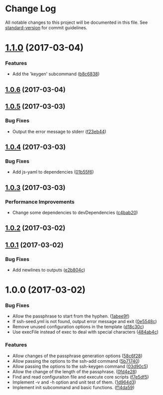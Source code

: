 # Change Log

All notable changes to this project will be documented in this file. See [standard-version](https://github.com/conventional-changelog/standard-version) for commit guidelines.

<a name="1.1.0"></a>
# [1.1.0](https://github.com/suzuki-shunsuke/ssh-seed/compare/v1.0.6...v1.1.0) (2017-03-04)


### Features

* Add the 'keygen' subcommand ([b8c6838](https://github.com/suzuki-shunsuke/ssh-seed/commit/b8c6838))



<a name="1.0.6"></a>
## [1.0.6](https://github.com/suzuki-shunsuke/ssh-seed/compare/v1.0.5...v1.0.6) (2017-03-04)



<a name="1.0.5"></a>
## [1.0.5](https://github.com/suzuki-shunsuke/ssh-seed/compare/v1.0.4...v1.0.5) (2017-03-03)


### Bug Fixes

* Output the error message to stderr ([f23eb44](https://github.com/suzuki-shunsuke/ssh-seed/commit/f23eb44))



<a name="1.0.4"></a>
## [1.0.4](https://github.com/suzuki-shunsuke/ssh-seed/compare/v1.0.3...v1.0.4) (2017-03-03)


### Bug Fixes

* Add js-yaml to dependencies ([01b55f6](https://github.com/suzuki-shunsuke/ssh-seed/commit/01b55f6))



<a name="1.0.3"></a>
## [1.0.3](https://github.com/suzuki-shunsuke/ssh-seed/compare/v1.0.2...v1.0.3) (2017-03-03)


### Performance Improvements

* Change some dependencies to devDependencies ([c4bab20](https://github.com/suzuki-shunsuke/ssh-seed/commit/c4bab20))



<a name="1.0.2"></a>
## [1.0.2](https://github.com/suzuki-shunsuke/ssh-seed/compare/v1.0.1...v1.0.2) (2017-03-02)



<a name="1.0.1"></a>
## [1.0.1](https://github.com/suzuki-shunsuke/ssh-seed/compare/v1.0.0...v1.0.1) (2017-03-02)


### Bug Fixes

* Add newlines to outputs ([e2b804c](https://github.com/suzuki-shunsuke/ssh-seed/commit/e2b804c))



<a name="1.0.0"></a>
# 1.0.0 (2017-03-02)


### Bug Fixes

* Allow the passphrase to start from the hyphen. ([1abee9f](https://github.com/suzuki-shunsuke/ssh-seed/commit/1abee9f))
* If ssh-seed.yml is not found, output error message and exit ([0e5548c](https://github.com/suzuki-shunsuke/ssh-seed/commit/0e5548c))
* Remove unused configuration options in the template ([d18c30c](https://github.com/suzuki-shunsuke/ssh-seed/commit/d18c30c))
* Use execFile instead of exec to deal with special characters ([484ab4c](https://github.com/suzuki-shunsuke/ssh-seed/commit/484ab4c))


### Features

* Allow changes of the passphrase generation options ([58c6f28](https://github.com/suzuki-shunsuke/ssh-seed/commit/58c6f28))
* Allow passing the options to the ssh-add command ([5b71740](https://github.com/suzuki-shunsuke/ssh-seed/commit/5b71740))
* Allow passing the options to the ssh-keygen command ([03d90c5](https://github.com/suzuki-shunsuke/ssh-seed/commit/03d90c5))
* Allow the change of the length of the passphrase. ([0fd4e28](https://github.com/suzuki-shunsuke/ssh-seed/commit/0fd4e28))
* Find and read configuraiton file and execute core scripts ([f7e5df5](https://github.com/suzuki-shunsuke/ssh-seed/commit/f7e5df5))
* Implement -v and -h option and unit test of them. ([1d964d3](https://github.com/suzuki-shunsuke/ssh-seed/commit/1d964d3))
* Implement init subcommand and basic functions. ([f14da59](https://github.com/suzuki-shunsuke/ssh-seed/commit/f14da59))
